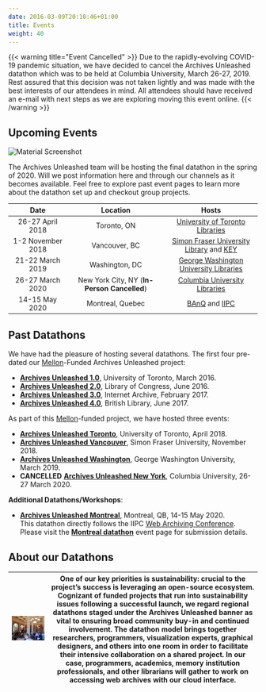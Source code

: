 ```yaml
---
date: 2016-03-09T20:10:46+01:00
title: Events
weight: 40
---
```


{{< warning title="Event Cancelled" >}}
Due to the rapidly-evolving COVID-19 pandemic situation, we have decided to cancel the Archives Unleashed datathon which was to be held at Columbia University, March 26-27, 2019. Rest assured that this decision was not taken lightly and was made with the best interests of our attendees in mind. All attendees should have received an e-mail with next steps as we are exploring moving this event online.
{{< /warning >}}

## Upcoming Events
![Material Screenshot](/images/washington-hackathon.png)

The Archives Unleashed team will be hosting the final datathon in the spring of 2020. Will we post information here and through our channels as it becomes available. Feel free to explore past event pages to learn more about the datathon set up and checkout group projects.

|        Date       |         Location         |        Hosts             |
|:-----------------:|:------------------------:|:------------------------:|
| 26-27 April 2018 | Toronto, ON              | [University of Toronto Libraries](https://onesearch.library.utoronto.ca/about) |
| 1-2 November 2018| Vancouver, BC            | [Simon Fraser University Library](https://www.lib.sfu.ca) and [KEY](https://www.sfu.ca/big-data/) | 
| 21-22 March 2019 | Washington, DC           | [George Washington University Libraries](https://library.gwu.edu) |
| 26-27 March 2020 | New York City, NY (**In-Person Cancelled**)       | [Columbia University Libraries](https://library.columbia.edu) |
| 14-15 May 2020   | Montreal, Quebec         | [BAnQ](http://www.banq.qc.ca/accueil/index.html?language_id=1) and [IIPC](http://netpreserve.org) |

## **Past Datathons**

We have had the pleasure of hosting several datathons. The first four pre-dated our <a href="http://mellon.org">Mellon</a>-Funded Archives Unleashed project:

* **[Archives Unleashed 1.0](https://artsweb.uwaterloo.ca/archivesunleashed/)**, University of Toronto, March 2016.
* **[Archives Unleashed 2.0](http://archivesunleashed.com/au2-0-library-of-congress/)**, Library of Congress, June 2016.
* **[Archives Unleashed 3.0](http://archivesunleashed.com/au-3-cfp/)**, Internet Archive, February 2017.
* **[Archives Unleashed 4.0](http://archivesunleashed.com/au4-0-british-invasion/)**, British Library, June 2017.

As part of this <a href="http://mellon.org">Mellon</a>-funded project, we have hosted three events:

* **[Archives Unleashed Toronto](/toronto)**, University of Toronto, April 2018.
* **[Archives Unleashed Vancouver](/vancouver)**, Simon Fraser University, November 2018.
* **[Archives Unleashed Washington](/washington)**, George Washington University, March 2019.
* **CANCELLED** **[Archives Unleashed New York](/new-york)**, Columbia University, 26-27 March 2020.

**Additional Datathons/Workshops**:

* **[Archives Unleashed Montreal](http://netpreserve.org/ga2020/datathon/)**, Montreal, QB, 14-15 May 2020. <br> This datathon directly follows the IIPC [Web Archiving Conference](http://netpreserve.org/ga2020/). Please visit the **[Montreal datathon](http://netpreserve.org/ga2020/datathon/)** event page for submission details.

## About our Datathons

| ![Toronto Datathon](/images/IMG_2614.JPG) | One of our key priorities is sustainability: crucial to the project’s success is leveraging an open-source ecosystem. Cognizant of funded projects that run into sustainability issues following a successful launch, we regard regional datathons staged under the Archives Unleashed banner as vital to ensuring broad community buy-in and continued involvement. The datathon model brings together researchers, programmers, visualization experts, graphical designers, and others into one room in order to facilitate their intensive collaboration on a shared project. In our case, programmers, academics, memory institution professionals, and other librarians will gather to work on accessing web archives with our cloud interface. |
|--------------------------------------------|-----------------------------------------------------------------------------------------------------------------------------------------------------------------------------------------------------------------------------------------------------------------------------------------------------------------------------------------------------------------------------------------------------------------------------------------------------------------------------------------------------------------------------------------------------------------------------------------------------------------------------------------------------------------------------------------------------------------------------------------------------|